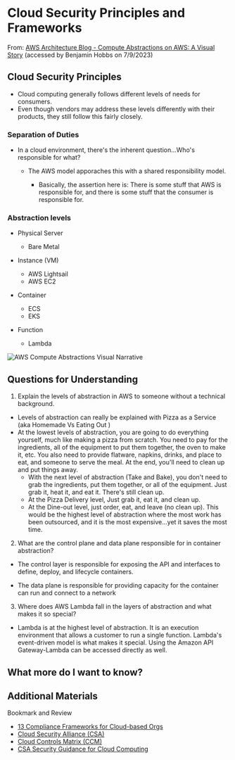 # Cloud Security Principles and Frameworks

From: [AWS Architecture Blog - Compute Abstractions on AWS: A Visual Story](https://aws.amazon.com/blogs/architecture/compute-abstractions-on-aws-a-visual-story/) (accessed by Benjamin Hobbs on 7/9/2023)

## Cloud Security Principles

* Cloud computing generally follows different levels of needs for consumers.
* Even though vendors may address these levels differently with their products, they still follow this fairly closely.


### Separation of Duties
* In a cloud environment, there's the inherent question...Who's responsible for what? 
   * The AWS model apporaches this with a shared responsibility model.

     * Basically, the assertion here is: There is some stuff that AWS is responsible for, and there is some stuff that the consumer is responsible for.

### Abstraction levels

* Physical Server
  * Bare Metal 

* Instance (VM)
  * AWS Lightsail
  * AWS EC2

* Container
  * ECS
  * EKS

* Function
  * Lambda


![AWS Compute Abstractions Visual Narrative]()



## Questions for Understanding

1. Explain the levels of abstraction in AWS to someone without a technical background.

* Levels of abstraction can really be explained with Pizza as a Service (aka Homemade Vs Eating Out
)
* At the lowest levels of abstraction, you are going to do everything yourself, much like making a pizza from scratch. You need to pay for the ingredients, all of the equipment to put them together, the oven to make it, etc. You also need to provide flatware, napkins, drinks, and place to eat, and someone to serve the meal. At the end, you'll need to clean up and put things away.
  * With the next level of abstraction (Take and Bake), you don't need to grab the ingredients, put them together, or all of the equipment. Just grab it, heat it, and eat it. There's still clean up.
  * At the Pizza Delivery level, Just grab it, eat it, and clean up.
  * At the Dine-out level, just order, eat, and leave (no clean up). This would be the highest level of abstraction where the most work has been outsourced, and it is the most expensive...yet it saves the most time.

2. What are the control plane and data plane responsible for in container abstraction?

* The control layer is responsible for exposing the API and interfaces to define, deploy, and lifecycle containers.

* The data plane is responsible for providing capacity for the container can run and connect to a network 

3. Where does AWS Lambda fall in the layers of abstraction and what makes it so special? 

* Lambda is at the highest level of abstraction. It is an execution environment that allows a customer to run a single function. Lambda's event-driven model is what makes it special. Using the Amazon API Gateway-Lambda can be accessed directly as well. 

## What more do I want to know? 

## Additional Materials

Bookmark and Review
* [13 Compliance Frameworks for Cloud-based Orgs]()
* [Cloud Security Alliance (CSA)]()
* [Cloud Controls Matrix (CCM)]()
* [CSA Security Guidance for Cloud Computing]()